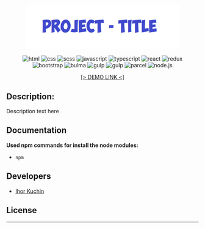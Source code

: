 <p align="center">
  <img src="readme-title.png" width="400" alt="Title">
</p>

<p align="center">
  <img src="https://img.shields.io/badge/-html-red" alt="html">
  <img src="https://img.shields.io/badge/-css-blue" alt="css">
  <img src="https://img.shields.io/badge/-sass/scss-violet" alt="scss">
  <img src="https://img.shields.io/badge/-javascript-yellow" alt="javascript">
  <img src="https://img.shields.io/badge/-typescript-blue" alt="typescript">
  <img src="https://img.shields.io/badge/-react-cyan" alt="react">
  <img src="https://img.shields.io/badge/-redux-purple" alt="redux">
  <br>
  <img src="https://img.shields.io/badge/-bootstrap-blueviolet" alt="bootstrap">
  <img src="https://img.shields.io/badge/-bulma-brightgreen" alt="bulma">
  <img src="https://img.shields.io/badge/-webpack-lightblue" alt="gulp">
  <img src="https://img.shields.io/badge/-gulp-darkred" alt="gulp">
  <img src="https://img.shields.io/badge/-parcel-lightyellow" alt="parcel"> 
  <img src="https://img.shields.io/badge/-nodejs-brightgreen" alt="node.js">
</p>

<p align="center">
  <a href="https://github.com/ik-web">
    [> DEMO LINK <]
  </a> 
</p>

## Description:

Description text here

## Documentation

**Used npm commands for install the node modules:**
- `npm`

## Developers

- [Ihor Kuchin](https://github.com/ik-web)

## License

---

